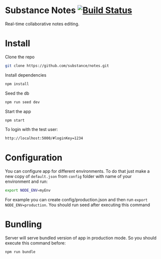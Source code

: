 # Substance Notes [![Build Status](https://travis-ci.org/substance/notes.svg?branch=master)](https://travis-ci.org/substance/notes)

Real-time collaborative notes editing.

# Install

Clone the repo

```bash
git clone https://github.com/substance/notes.git
```

Install dependencies

```bash
npm install
```

Seed the db

```bash
npm run seed dev
```

Start the app

```bash
npm start
```

To login with the test user:

```bash
http://localhost:5000/#loginKey=1234
```

# Configuration

You can configure app for different environments.
To do that just make a new copy of ```default.json``` from ```config``` folder with name of your environment and run:

```bash
export NODE_ENV=myEnv
```

For example you can create config/production.json and then run ```export NODE_ENV=production```.
You should run seed after executing this command

# Bundling

Server will serve bundled version of app in production mode. So you should execute this command before:

```bash
npm run bundle
```
